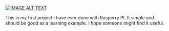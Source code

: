 [![IMAGE ALT TEXT](http://img.youtube.com/vi/KlyxLBbtVHc/0.jpg)](http://www.youtube.com/watch?v=KlyxLBbtVHc "Simple RPI Lock Demo")

This is my first project I have ever done with Rasperry PI.
It simple and should be good as a learning example. 
I hope someone might find it useful.
